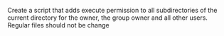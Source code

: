 Create a script that adds execute permission to all subdirectories of the current directory for the owner, the group owner and all other users. Regular files should not be change
